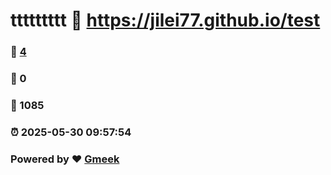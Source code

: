 # ttttttttt :link: https://jilei77.github.io/test 
### :page_facing_up: [4](https://jilei77.github.io/test/tag.html) 
### :speech_balloon: 0 
### :hibiscus: 1085 
### :alarm_clock: 2025-05-30 09:57:54 
### Powered by :heart: [Gmeek](https://github.com/Meekdai/Gmeek)
